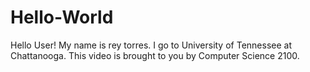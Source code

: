 # Hello-World
Hello User!
My name is rey torres. I go to University of Tennessee at Chattanooga. 
This video is brought to you by Computer Science 2100.

